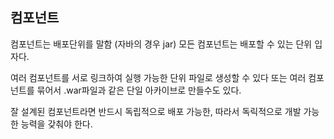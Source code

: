 ## 컴포넌트

컴포넌트는 배포단위를 말함 (자바의 경우 jar) 모든 컴포넌트는 배포할 수 있는 단위 입자다.

여러 컴포넌트를 서로 링크하여 실행 가능한 단위 파일로 생성할 수 있다 또는 여러 컴포넌트를 묶어서 .war파일과 같은 단일 아카이브로 만들수도 있다.

잘 설계된 컴포넌트라면 반드시 독립적으로 배포 가능한, 따라서 독릭적으로 개발 가능한 능력을 갖춰야 한다.
